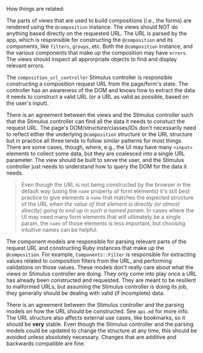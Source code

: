 How things are related:

The parts of views that are used to build compositions (i.e., the forms) are rendered using the `@composition` instance. The views should NOT do anything based directly on the requested URL. The URL is parsed by the app, which is responsible for constructing the `@composition` and its components, like `filters`, `groups`, etc. Both the `@composition` instance, and the various components that make up the composition may have `errors`. The views should inspect all approrpriate objects to find and display relevant errors.

The `composition_url_controller` Stimulus controller is responsible constructing a composition request URL from the page/form's state. The controller has an awareness of the DOM and knows how to extract the data it needs to construct a valid URL (or a URL as valid as possible, based on the user's input).

There is an agreement between the views and the Stimulus controller such that the Stimulus controller can find all the data it needs to constuct the request URL. The page's DOM/structure/classes/IDs don't necessarily need to reflect either the underlying `@composition` structure or the URL structure but in practice all three tends to follow similar patterns for most things. There are some cases, though, where, e.g., the UI may have many `<input>` elements to collect some data, but they are coalesced into a single URL parameter. The view should be built to serve the user, and the Stimulus controller just needs to understand how to query the DOM for the data it needs.

> Even though the URL is not being constructed by the browser in the default way (using the `name` property of form elements) it's still best practice to give elements a `name` that matches the expected structure of the URL _when the value of that element is directly (or almost directly) going to end up in such a named param_. In cases where the UI may need many form elements that will ultimately be a single param, the `name` of those elements is less important, but choosing intuitive names can be helpful.

The component models are responsible for parsing relevant parts of the request URL and constructing Ruby instances that make up the `@composition`. For example, `Components::Filter` is responsible for extracting values related to composition filters from the URL, and performing validations on those values. These models don't really care about what the views or Stimulus controller are doing. They only come into play once a URL has already been constructed and requested. They are meant to be resilient to malformed URLs, but assuming the Stimulus controller is doing its job, they generally should be dealing with valid (if incomplete) data.

There is an agreement between the Stimulus controller and the parsing models on how the URL should be constructed. See `api.md` for more info. The URL structure also affects external use cases, like bookmarks, so it should be **very** stable. Even though the Stimulus controller and the parsing models could be updated to change the structure at any time, this should be avoided unless absolutely necessary. Changes that are additive and backwards compatible are fine.
